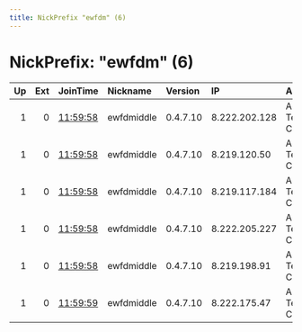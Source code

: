 ```yaml
---
title: NickPrefix "ewfdm" (6)
---
```


# NickPrefix: "ewfdm" (6)

|   Up |   Ext | JoinTime                                                                                              | Nickname   | Version   | IP            | AS                              | CC   |   ORp |   Dirp | OS    | Contact   |   eFamMembers |
|-----:|------:|:------------------------------------------------------------------------------------------------------|:-----------|:----------|:--------------|:--------------------------------|:-----|------:|-------:|:------|:----------|--------------:|
|    1 |     0 | [11:59:58](https://nusenu.github.io/OrNetStats/w/relay/11E835B37E7DAF14C9115FD0951C4E0DBF727135.html) | ewfdmiddle | 0.4.7.10  | 8.222.202.128 | Alibaba US Technology Co., Ltd. | sg   |  9050 |      0 | Linux | None      |             1 |
|    1 |     0 | [11:59:58](https://nusenu.github.io/OrNetStats/w/relay/5774E91705FEFD68A332B999B6B83D0E5C7CA220.html) | ewfdmiddle | 0.4.7.10  | 8.219.120.50  | Alibaba US Technology Co., Ltd. | sg   |  9050 |      0 | Linux | None      |             1 |
|    1 |     0 | [11:59:58](https://nusenu.github.io/OrNetStats/w/relay/7E0ABA4DAC92398F980D634D2E5C1E12D4B6F94C.html) | ewfdmiddle | 0.4.7.10  | 8.219.117.184 | Alibaba US Technology Co., Ltd. | sg   |  9050 |      0 | Linux | None      |             1 |
|    1 |     0 | [11:59:58](https://nusenu.github.io/OrNetStats/w/relay/A63CBA6462BDDF27EB52F5F8D08EA78A49890366.html) | ewfdmiddle | 0.4.7.10  | 8.222.205.227 | Alibaba US Technology Co., Ltd. | sg   |  9050 |      0 | Linux | None      |             1 |
|    1 |     0 | [11:59:58](https://nusenu.github.io/OrNetStats/w/relay/D5E0FE3F4C3A5E93B090908FDC30FD58E7C45D13.html) | ewfdmiddle | 0.4.7.10  | 8.219.198.91  | Alibaba US Technology Co., Ltd. | sg   |  9050 |      0 | Linux | None      |             1 |
|    1 |     0 | [11:59:59](https://nusenu.github.io/OrNetStats/w/relay/CCAA07F030369A3DBED4F7719616B03A8015AC4B.html) | ewfdmiddle | 0.4.7.10  | 8.222.175.47  | Alibaba US Technology Co., Ltd. | sg   |  9050 |      0 | Linux | None      |             1 |
